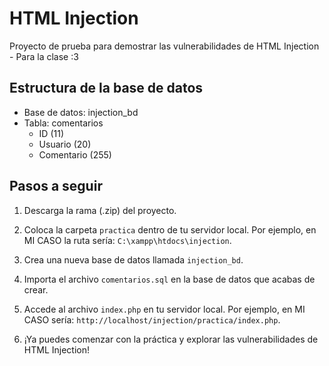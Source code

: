 # HTML Injection

Proyecto de prueba para demostrar las vulnerabilidades de HTML Injection - Para la clase :3 

## Estructura de la base de datos

- Base de datos: injection_bd
- Tabla: comentarios
  - ID (11)
  - Usuario (20)
  - Comentario (255)

## Pasos a seguir

1. Descarga la rama (.zip) del proyecto.

2. Coloca la carpeta `practica` dentro de tu servidor local. Por ejemplo, en MI CASO la ruta sería: `C:\xampp\htdocs\injection`.

3. Crea una nueva base de datos llamada `injection_bd`.

4. Importa el archivo `comentarios.sql` en la base de datos que acabas de crear.

5. Accede al archivo `index.php` en tu servidor local. Por ejemplo, en MI CASO sería: `http://localhost/injection/practica/index.php`.

6. ¡Ya puedes comenzar con la práctica y explorar las vulnerabilidades de HTML Injection!

